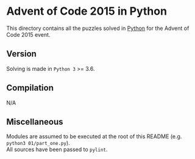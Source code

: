 # Advent of Code 2015 in Python

This directory contains all the puzzles solved in [Python](https://www.python.org/) for the Advent of Code 2015 event.

## Version

Solving is made in `Python 3` >= 3.6.

## Compilation

N/A

## Miscellaneous

Modules are assumed to be executed at the root of this README (e.g. `python3 01/part_one.py`).  
All sources have been passed to `pylint`.
